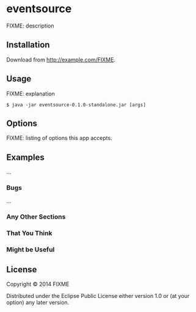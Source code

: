 # eventsource

FIXME: description

## Installation

Download from http://example.com/FIXME.

## Usage

FIXME: explanation

    $ java -jar eventsource-0.1.0-standalone.jar [args]

## Options

FIXME: listing of options this app accepts.

## Examples

...

### Bugs

...

### Any Other Sections
### That You Think
### Might be Useful

## License

Copyright © 2014 FIXME

Distributed under the Eclipse Public License either version 1.0 or (at
your option) any later version.
